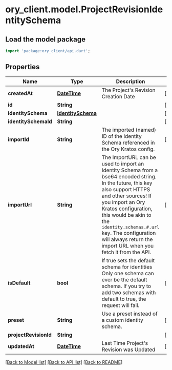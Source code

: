 # ory_client.model.ProjectRevisionIdentitySchema

## Load the model package
```dart
import 'package:ory_client/api.dart';
```

## Properties
Name | Type | Description | Notes
------------ | ------------- | ------------- | -------------
**createdAt** | [**DateTime**](DateTime.md) | The Project's Revision Creation Date | [optional] 
**id** | **String** |  | [optional] 
**identitySchema** | [**IdentitySchema**](IdentitySchema.md) |  | [optional] 
**identitySchemaId** | **String** |  | [optional] 
**importId** | **String** | The imported (named) ID of the Identity Schema referenced in the Ory Kratos config. | [optional] 
**importUrl** | **String** | The ImportURL can be used to import an Identity Schema from a bse64 encoded string. In the future, this key also support HTTPS and other sources!  If you import an Ory Kratos configuration, this would be akin to the `identity.schemas.#.url` key.  The configuration will always return the import URL when you fetch it from the API. | [optional] 
**isDefault** | **bool** | If true sets the default schema for identities  Only one schema can ever be the default schema. If you try to add two schemas with default to true, the request will fail. | [optional] 
**preset** | **String** | Use a preset instead of a custom identity schema. | [optional] 
**projectRevisionId** | **String** |  | [optional] 
**updatedAt** | [**DateTime**](DateTime.md) | Last Time Project's Revision was Updated | [optional] 

[[Back to Model list]](../README.md#documentation-for-models) [[Back to API list]](../README.md#documentation-for-api-endpoints) [[Back to README]](../README.md)


